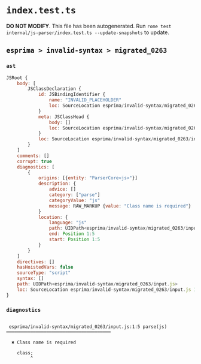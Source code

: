 # `index.test.ts`

**DO NOT MODIFY**. This file has been autogenerated. Run `rome test internal/js-parser/index.test.ts --update-snapshots` to update.

## `esprima > invalid-syntax > migrated_0263`

### `ast`

```javascript
JSRoot {
	body: [
		JSClassDeclaration {
			id: JSBindingIdentifier {
				name: "INVALID_PLACEHOLDER"
				loc: SourceLocation esprima/invalid-syntax/migrated_0263/input.js 1:5-1:5
			}
			meta: JSClassHead {
				body: []
				loc: SourceLocation esprima/invalid-syntax/migrated_0263/input.js 1:0-1:6
			}
			loc: SourceLocation esprima/invalid-syntax/migrated_0263/input.js 1:0-1:6
		}
	]
	comments: []
	corrupt: true
	diagnostics: [
		{
			origins: [{entity: "ParserCore<js>"}]
			description: {
				advice: []
				category: ["parse"]
				categoryValue: "js"
				message: RAW_MARKUP {value: "Class name is required"}
			}
			location: {
				language: "js"
				path: UIDPath<esprima/invalid-syntax/migrated_0263/input.js>
				end: Position 1:5
				start: Position 1:5
			}
		}
	]
	directives: []
	hasHoistedVars: false
	sourceType: "script"
	syntax: []
	path: UIDPath<esprima/invalid-syntax/migrated_0263/input.js>
	loc: SourceLocation esprima/invalid-syntax/migrated_0263/input.js 1:0-2:0
}
```

### `diagnostics`

```

 esprima/invalid-syntax/migrated_0263/input.js:1:5 parse(js) ━━━━━━━━━━━━━━━━━━━━━━━━━━━━━━━━━━━━━━━

  ✖ Class name is required

    class;
         ^


```

